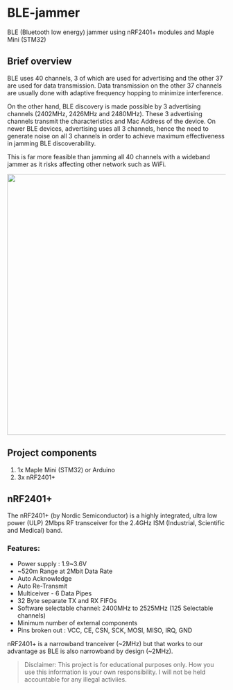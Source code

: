 # BLE-jammer
BLE (Bluetooth low energy) jammer using nRF2401+ modules and Maple Mini (STM32)

## Brief overview
BLE uses 40 channels, 3 of which are used for advertising and the other 37 are used for data transmission.
Data transmission on the other 37 channels are usually done with adaptive frequency hopping to minimize interference.

On the other hand, BLE discovery is made possible by 3 advertising channels (2402MHz, 2426MHz and 2480MHz).
These 3 advertising channels transmit the characteristics and Mac Address of the device.
On newer BLE devices, advertising uses all 3 channels, hence the need to generate noise on all
3 channels in order to achieve maximum effectiveness in jamming BLE discoverability.

This is far more feasible than jamming all 40 channels with a wideband jammer as it risks affecting other network such as WiFi.

<img src="https://user-images.githubusercontent.com/7874219/85138533-8295e200-b275-11ea-97c1-f21c1f8e7b08.png" width="600">


## Project components
1. 1x Maple Mini (STM32) or Arduino
2. 3x nRF2401+

## nRF2401+
The nRF2401+ (by Nordic Semiconductor) is a highly integrated, 
ultra low power (ULP) 2Mbps RF transceiver for the 2.4GHz ISM (Industrial, 
Scientific and Medical) band. 

### Features:
* Power supply : 1.9~3.6V
* ~520m Range at 2Mbit Data Rate
* Auto Acknowledge
* Auto Re-Transmit
* Multiceiver - 6 Data Pipes
* 32 Byte separate TX and RX FIFOs
* Software selectable channel: 2400MHz to 2525MHz (125 Selectable channels)
* Minimum number of external components
* Pins broken out : VCC, CE, CSN, SCK, MOSI, MISO, IRQ, GND

nRF2401+ is a narrowband tranceiver (~2MHz) but that works to our advantage as BLE is also narrowband by design (~2MHz).

> Disclaimer: This project is for educational purposes only. How you use this information is your own responsibility. I will not be held accountable for any illegal activiies.
